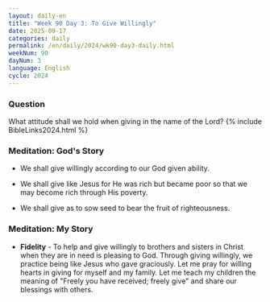 ```yaml
---
layout: daily-en
title: "Week 90 Day 3: To Give Willingly"
date: 2025-09-17
categories: daily
permalink: /en/daily/2024/wk90-day3-daily.html
weekNum: 90
dayNum: 3
language: English
cycle: 2024
---
```

### Question     
What attitude shall we hold when giving in the name of the Lord?
{% include BibleLinks2024.html %} 

### Meditation: God's Story   
+ We shall give willingly according to our God given ability. 

+ We shall give like Jesus for He was rich but became poor so that we may become rich through His poverty. 

+ We shall give as to sow seed to bear the fruit of righteousness. 

### Meditation: My Story   
+ **Fidelity** - To help and give willingly to brothers and sisters in Christ when they are in need is pleasing to God. Through giving willingly, we practice being like Jesus who gave graciously. Let me pray for willing hearts in giving for myself and my family. Let me teach my children the meaning of "Freely you have received; freely give" and share our blessings with others.  
